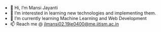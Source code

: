 - 👋 Hi, I’m Mansi Jayanti
- 👀 I’m interested in learning new technologies and implementing them.
- 🌱 I’m currently learning Machine Learning and Web Development
- 📫 Reach me @ jlmansi02.19je0400@me.iitism.ac.in

<!---
mansi-2002/mansi-2002 is a ✨ special ✨ repository because its `README.md` (this file) appears on your GitHub profile.
You can click the Preview link to take a look at your changes.
--->
